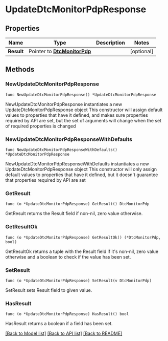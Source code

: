 # UpdateDtcMonitorPdpResponse

## Properties

Name | Type | Description | Notes
------------ | ------------- | ------------- | -------------
**Result** | Pointer to [**DtcMonitorPdp**](DtcMonitorPdp.md) |  | [optional] 

## Methods

### NewUpdateDtcMonitorPdpResponse

`func NewUpdateDtcMonitorPdpResponse() *UpdateDtcMonitorPdpResponse`

NewUpdateDtcMonitorPdpResponse instantiates a new UpdateDtcMonitorPdpResponse object
This constructor will assign default values to properties that have it defined,
and makes sure properties required by API are set, but the set of arguments
will change when the set of required properties is changed

### NewUpdateDtcMonitorPdpResponseWithDefaults

`func NewUpdateDtcMonitorPdpResponseWithDefaults() *UpdateDtcMonitorPdpResponse`

NewUpdateDtcMonitorPdpResponseWithDefaults instantiates a new UpdateDtcMonitorPdpResponse object
This constructor will only assign default values to properties that have it defined,
but it doesn't guarantee that properties required by API are set

### GetResult

`func (o *UpdateDtcMonitorPdpResponse) GetResult() DtcMonitorPdp`

GetResult returns the Result field if non-nil, zero value otherwise.

### GetResultOk

`func (o *UpdateDtcMonitorPdpResponse) GetResultOk() (*DtcMonitorPdp, bool)`

GetResultOk returns a tuple with the Result field if it's non-nil, zero value otherwise
and a boolean to check if the value has been set.

### SetResult

`func (o *UpdateDtcMonitorPdpResponse) SetResult(v DtcMonitorPdp)`

SetResult sets Result field to given value.

### HasResult

`func (o *UpdateDtcMonitorPdpResponse) HasResult() bool`

HasResult returns a boolean if a field has been set.


[[Back to Model list]](../README.md#documentation-for-models) [[Back to API list]](../README.md#documentation-for-api-endpoints) [[Back to README]](../README.md)


